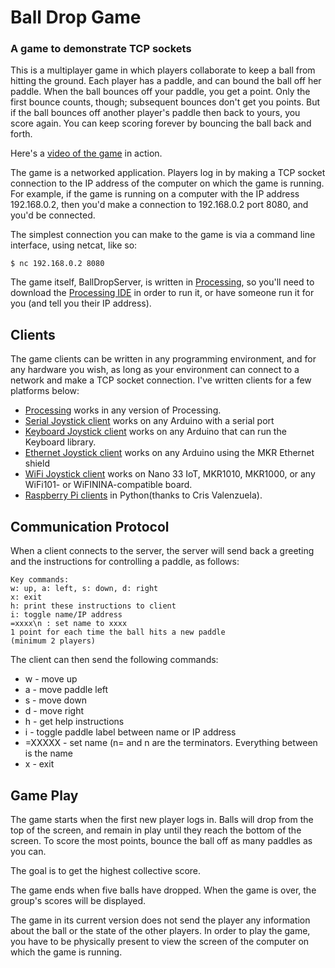 # Ball Drop Game

### A game to demonstrate TCP sockets

This is a multiplayer game in which players collaborate to keep a ball from hitting the ground. Each player has a paddle, and can bound the ball off her paddle. When the ball bounces off your paddle, you get a point. Only the first bounce counts, though; subsequent bounces don't get you points. But if the ball bounces off another player's paddle then back to yours, you score again. You can keep scoring forever by bouncing the ball back and forth.

Here's a [video of the game](https://vimeo.com/156162582) in action. 

The game is a networked application. Players log in by making a TCP socket connection to the IP address of the computer on which the game is running. For example, if the game is running on a computer with the IP address 192.168.0.2, then you'd make a connection to 192.168.0.2 port 8080, and you'd be connected.

The simplest connection you can make to the game is via a command line interface, using netcat, like so:

```
$ nc 192.168.0.2 8080
```
The game itself, BallDropServer, is written in [Processing](http://www.processing.org), so you'll need to download the [Processing IDE](https://processing.org/download/) in order to run it, or have someone run it for you (and tell you their IP address).

## Clients

The game clients can be written in any programming environment, and for any hardware you wish, as long as your environment can connect to a network and make a TCP socket connection. I've written clients for a few platforms below:
* [Processing](https://github.com/tigoe/BallDropGame/tree/main/BallDropClient)  works in any version of Processing.
* [Serial Joystick client](https://github.com/tigoe/BallDropGame/tree/main/SerialJoystick) works on any Arduino with a serial port
* [Keyboard Joystick client](https://github.com/tigoe/BallDropGame/tree/main/KeyboardJoystick) works on any Arduino that can run the Keyboard library.
* [Ethernet Joystick client](https://github.com/tigoe/BallDropGame/tree/main/BallDropEthernetJoystickClient) works on any Arduino using the MKR Ethernet shield
* [WiFi Joystick client](https://github.com/tigoe/BallDropGame/tree/main/BallDropWifiJoystickClient) works on Nano 33 IoT, MKR1010, MKR1000, or any WiFi101- or WiFININA-compatible board.
* [Raspberry Pi clients](https://github.com/tigoe/BallDropGame/tree/main/RaspberryPiClient) in Python(thanks to Cris Valenzuela).

## Communication Protocol

When a client connects to the server, the server will send back a greeting and the instructions for controlling a paddle, as follows:

```
Key commands:
w: up, a: left, s: down, d: right
x: exit
h: print these instructions to client
i: toggle name/IP address
=xxxx\n : set name to xxxx
1 point for each time the ball hits a new paddle
(minimum 2 players)
```

The client can then send the following commands:
* w - move up
* a - move paddle left
* s - move down
* d - move right
* h - get help instructions
* i - toggle paddle label between name or IP address
* =XXXXX - set name (n= and n are the terminators. Everything between is the name
* x - exit

## Game Play

The game starts when the first new player logs in. Balls will drop from the top of the screen, and remain in play until they reach the bottom of the screen. To score the most points, bounce the ball off as many paddles as you can.

The goal is to get the highest collective score.

The game ends when five balls have dropped. When the game is over, the group's scores will be displayed.

The game in its current version does not send the player any information about the ball or the state of the other players. In order to play the game, you have to be physically present to view the screen of the computer on which the game is running.
